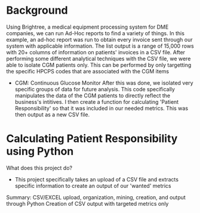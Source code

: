 # Background

Using Brightree, a medical equipment processing system for DME companies, we can run Ad-Hoc reports to find a variety of things.
In this example, an ad-hoc report was run to obtain every invoice sent through our system with applicable information.
The list output is a range of 15,000 rows with 20+ columns of information on patients' invoices in a CSV file.
After performing some different analytical techniques with the CSV file, we were able to isolate CGM patients only.
This can be performed by only targetting the specific HPCPS codes that are associated with the CGM items
- CGM: Continuous Glucose Monitor
After this was done, we isolated very specific groups of data for future analysis.
This code specifically manipulates the data of the CGM patients to directly reflect the business's intitives.
I then create a function for calculating 'Patient Responsibility' so that it was included in our needed metrics.
This was then output as a new CSV file.

# Calculating Patient Responsibility using Python
What does this project do?
- This project specifically takes an upload of a CSV file and extracts specific information to create an output of our 'wanted' metrics

Summary:
CSV/EXCEL upload, organization, mining, creation, and output through Python
Creation of CSV output with targeted metrics only
